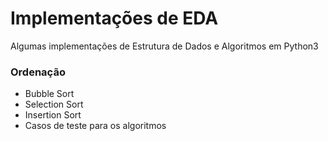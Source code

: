 # Implementações de EDA
Algumas implementações de Estrutura de Dados e Algoritmos em Python3

### Ordenação
- Bubble Sort
- Selection Sort
- Insertion Sort
- Casos de teste para os algoritmos
